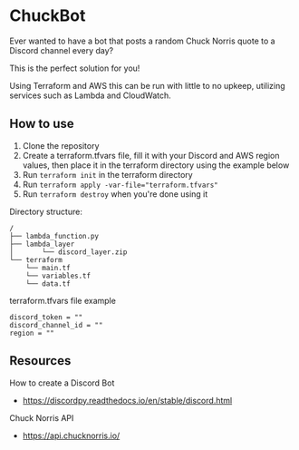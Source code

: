 # ChuckBot

Ever wanted to have a bot that posts a random Chuck Norris quote to a Discord channel every day?

This is the perfect solution for you!

Using Terraform and AWS this can be run with little to no upkeep, utilizing services such as Lambda and CloudWatch.

## How to use

1. Clone the repository
2. Create a terraform.tfvars file, fill it with your Discord and AWS region values, then place it in the terraform directory using the example below
3. Run `terraform init` in the terraform directory
4. Run `terraform apply -var-file="terraform.tfvars"`
5. Run `terraform destroy` when you're done using it 


Directory structure:
```
/
├── lambda_function.py       
├── lambda_layer
│       └── discord_layer.zip 
└── terraform
    └── main.tf
    └── variables.tf
    └── data.tf
```

terraform.tfvars file example
```
discord_token = ""
discord_channel_id = ""
region = ""
```

## Resources

How to create a Discord Bot
- https://discordpy.readthedocs.io/en/stable/discord.html

Chuck Norris API
- https://api.chucknorris.io/



